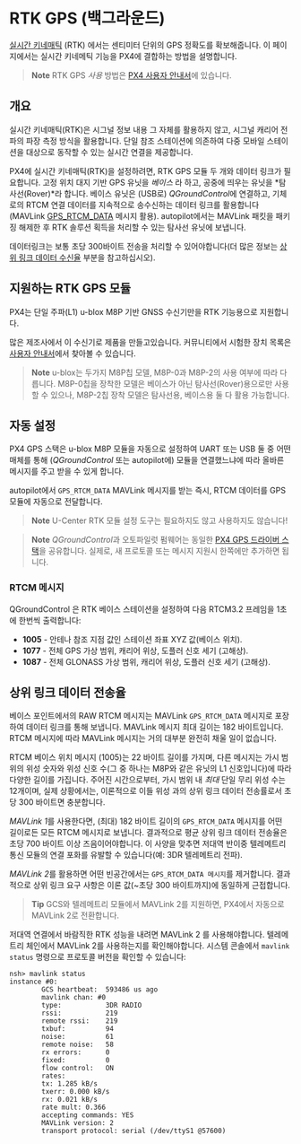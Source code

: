 # RTK GPS (백그라운드)

[실시간 키네매틱](https://en.wikipedia.org/wiki/Real_Time_Kinematic) (RTK) 에서는 센티미터 단위의 GPS 정확도를 확보해줍니다. 이 페이지에서는 실시간 키네메틱 기능을 PX4에 결합하는 방법을 설명합니다.

> **Note** RTK GPS *사용* 방법은 [PX4 사용자 안내서](https://docs.px4.io/master/en/advanced_features/rtk-gps.html)에 있습니다.

## 개요

실시간 키네매틱(RTK)은 시그널 정보 내용 그 자체를 활용하지 않고, 시그널 캐리어 전파의 파장 측정 방식을 활용합니다. 단일 참조 스테이션에 의존하여 다중 모바일 스테이션을 대상으로 동작할 수 있는 실시간 연결을 제공합니다.

PX4에 실시간 키네매틱(RTK)을 설정하려면, RTK GPS 모듈 두 개와 데이터 링크가 필요합니다. 고정 위치 대지 기반 GPS 유닛을 *베이스* 라 하고, 공중에 띄우는 유닛을 *탐사선(Rover)*라 합니다. 베이스 유닛은 (USB로) *QGroundControl*에 연결하고, 기체로의 RTCM 연결 데이터를 지속적으로 송수신하는 데이터 링크를 활용합니다(MAVLink [GPS_RTCM_DATA](https://mavlink.io/en/messages/common.html#GPS_RTCM_DATA) 메시지 활용). autopilot에서는 MAVLink 패킷을 패키징 해제한 후 RTK 솔루션 획득을 처리할 수 있는 탐사선 유닛에 보냅니다.

데이터링크는 보통 초당 300바이트 전송을 처리할 수 있어야합니다(더 많은 정보는 [상위 링크 데이터 수신율](#uplink-datarate) 부분을 참고하십시오).

## 지원하는 RTK GPS 모듈

PX4는 단일 주파(L1) u-blox M8P 기반 GNSS 수신기만을 RTK 기능용으로 지원합니다.

많은 제조사에서 이 수신기로 제품을 만들고있습니다. 커뮤니티에서 시험한 장치 목록은 [사용자 안내서](https://docs.px4.io/master/en/gps_compass/rtk_gps.html#supported-rtk-devices)에서 찾아볼 수 있습니다. 

> **Note** u-blox는 두가지 M8P칩 모델, M8P-0과 M8P-2의 사용 여부에 따라 다릅니다. M8P-0칩을 장착한 모델은 베이스가 아닌 탐사선(Rover)용으로만 사용할 수 있으나, M8P-2칩 장착 모델은 탐사선용, 베이스용 둘 다 활용 가능합니다.

## 자동 설정

PX4 GPS 스택은 u-blox M8P 모듈을 자동으로 설정하여 UART 또는 USB 둘 중 어떤 매체를 통해 (*QGroundControl* 또는 autopilot에) 모듈을 연결했느냐에 따라 올바른 메시지를 주고 받을 수 있게 합니다.

autopilot에서 `GPS_RTCM_DATA` MAVLink 메시지를 받는 즉시, RTCM 데이터를 GPS 모듈에 자동으로 전달합니다.

> **Note** U-Center RTK 모듈 설정 도구는 필요하지도 않고 사용하지도 않습니다!

<span></span>

> **Note** *QGroundControl*과 오토파일럿 펌웨어는 동일한 [PX4 GPS 드라이버 스택](https://github.com/PX4/GpsDrivers)을 공유합니다. 실제로, 새 프로토콜 또는 메시지 지원시 한쪽에만 추가하면 됩니다.

### RTCM 메시지

QGroundControl 은 RTK 베이스 스테이션을 설정하여 다음 RTCM3.2 프레임을 1초에 한번씩 출력합니다:

- **1005** - 안테나 참조 지점 값인 스테이션 좌표 XYZ 값(베이스 위치).
- **1077** - 전체 GPS 가상 범위, 캐리어 위상, 도플러 신호 세기 (고해상).
- **1087** - 전체 GLONASS 가상 범위, 캐리어 위상, 도플러 신호 세기 (고해상).

## 상위 링크 데이터 전송율

베이스 포인트에서의 RAW RTCM 메시지는 MAVLink `GPS_RTCM_DATA` 메시지로 포장하여 데이터 링크를 통해 보냅니다. MAVLink 메시지 최대 길이는 182 바이트입니다. RTCM 메시지에 따라 MAVLink 메시지는 거의 대부분 완전히 채울 일이 없습니다.

RTCM 베이스 위치 메시지 (1005)는 22 바이트 길이를 가지며, 다른 메시지는 가시 범위의 위성 숫자와 위성 신호 수(그 중 하나는 M8P와 같은 유닛의 L1 신호입니다)에 따라 다양한 길이를 가집니다. 주어진 시간으로부터, 가시 범위 내 *최대* 단일 무리 위성 수는 12개이며, 실제 상황에서는, 이론적으로 이들 위성 과의 상위 링크 데이터 전송률로서 초당 300 바이트면 충분합니다.

*MAVLink 1*를 사용한다면, (최대) 182 바이트 길이의 `GPS_RTCM_DATA` 메시지를 어떤 길이로든 모든 RTCM 메시지로 보냅니다. 결과적으로 평균 상위 링크 데이터 전송율은 초당 700 바이트 이상 즈음이어야합니다. 이 사양을 맞추면 저대역 반이중 텔레메트리 통신 모듈의 연결 포화를 유발할 수 있습니다(예: 3DR 텔레메트리 전파).

*MAVLink 2*를 활용하면 어떤 빈공간에서는 `GPS_RTCM_DATA 메시지`를 제거합니다. 결과적으로 상위 링크 요구 사항은 이론 값(~초당 300 바이트까지)에 동일하게 근접합니다.

> **Tip** GCS와 텔레메트리 모듈에서 MAVLink 2를 지원하면, PX4에서 자동으로 MAVLink 2로 전환합니다.

저대역 연결에서 바람직한 RTK 성능을 내려면 MAVLink 2 를 사용해야합니다. 텔레메트리 체인에서 MAVLink 2를 사용하는지를 확인해야합니다. 시스템 콘솔에서 `mavlink status` 명령으로 프로토콜 버전을 확인할 수 있습니다:

    nsh> mavlink status
    instance #0:
            GCS heartbeat:  593486 us ago
            mavlink chan: #0
            type:           3DR RADIO
            rssi:           219
            remote rssi:    219
            txbuf:          94
            noise:          61
            remote noise:   58
            rx errors:      0
            fixed:          0
            flow control:   ON
            rates:
            tx: 1.285 kB/s
            txerr: 0.000 kB/s
            rx: 0.021 kB/s
            rate mult: 0.366
            accepting commands: YES
            MAVLink version: 2
            transport protocol: serial (/dev/ttyS1 @57600)